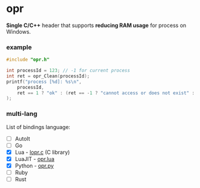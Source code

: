 # opr
**Single C/C++** header that supports **reducing RAM usage** for process on Windows.

### example

```c
#include "opr.h"

int processId = 123; // -1 for current process
int ret = opr_Clean(processId);
printf("process [%d]: %s\n",
    processId,
    ret == 1 ? "ok" : (ret == -1 ? "cannot access or does not exist" : "fail")
);

```

### multi-lang

List of bindings language:
- [ ] AutoIt
- [ ] Go
- [x] Lua - [lopr.c](https://github.com/wy3/opr/tree/main/bindings/lua) (C library)
- [x] LuaJIT - [opr.lua](https://github.com/wy3/opr/tree/main/bindings/lua/luajit)
- [x] Python - [opr.py](https://github.com/wy3/opr/tree/main/bindings/python)
- [ ] Ruby
- [ ] Rust
